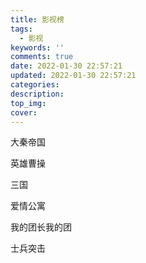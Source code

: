 ```yaml
---
title: 影视榜
tags:
  - 影视
keywords: ''
comments: true
date: 2022-01-30 22:57:21
updated: 2022-01-30 22:57:21
categories:
description:
top_img:
cover:
---
```


大秦帝国

英雄曹操

三国

爱情公寓

我的团长我的团

士兵突击


